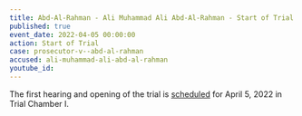 ```yaml
---
title: Abd-Al-Rahman - Ali Muhammad Ali Abd-Al-Rahman - Start of Trial
published: true
event_date: 2022-04-05 00:00:00
action: Start of Trial
case: prosecutor-v--abd-al-rahman
accused: ali-muhammad-ali-abd-al-rahman
youtube_id:
---
```

The first hearing and opening of the trial is [scheduled](https://www.icc-cpi.int/Pages/item.aspx?name=pr1806) for April 5, 2022 in Trial Chamber I.
